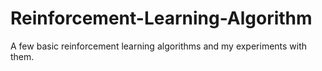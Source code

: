 # Reinforcement-Learning-Algorithm
A few basic reinforcement learning algorithms and  my experiments with them.
